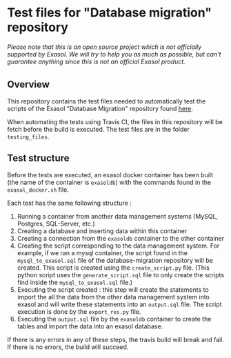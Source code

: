 # Test files for "Database migration" repository

###### Please note that this is an open source project which is *not officially supported* by Exasol. We will try to help you as much as possible, but can't guarantee anything since this is not an official Exasol product.

## Overview

This repository contains the test files needed to automatically test the scripts of the Exasol "Database Migration" repository found [here](https://github.com/EXASOL/database-migration).

When automating the tests using Travis CI, the files in this repository will be fetch before the build is executed.
The test files are in the folder `testing_files`.

## Test structure
Before the tests are executed, an exasol docker container has been built (the name of the container is `exasoldb`) with the commands found in the `exasol_docker.sh` file.


Each test has the same following structure : 
1. Running a container from another data management systems (MySQL, Postgres, SQL-Server, etc.)
2. Creating a database and inserting data within this container
3. Creating a connection from the `exasoldb` container to the other container
4. Creating the script corresponding to the data management system. For example, if we ran a mysql container, the script found in the `mysql_to_exasol.sql` file of the database-migration repository will be created. This script is created using the `create_script.py` file. (This python script uses the `generate_script.sql` file to only create the scripts find inside the `mysql_to_exasol.sql` file.)
5. Executing the script created : this step will create the statements to import the all the data from the other data management system into exasol and will write these statements into an `output.sql` file. The script execution is done by the `export_res.py` file.
6. Executing the `output.sql` file by the `exasoldb` container to create the tables and import the data into an exasol database.

If there is any errors in any of these steps, the travis build will break and fail. 
If there is no errors, the build will succeed.
